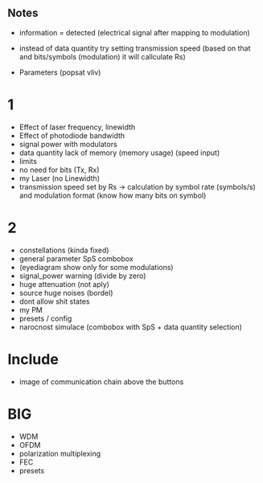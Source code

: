 ## Notes
- information = detected (electrical signal after mapping to modulation)
- instead of data quantity try setting transmission speed (based on that and bits/symbols (modulation) it will callculate Rs)

- Parameters (popsat vliv)

# 1
- Effect of laser frequency, linewidth
- Effect of photodiode bandwidth
- signal power with modulators
- data quantity lack of memory (memory usage) (speed input)
- limits
- no need for bits (Tx, Rx)
- my Laser (no Linewidth)
- transmission speed set by Rs -> calculation by symbol rate (symbols/s) and modulation format (know how many bits on symbol)

# 2
- constellations (kinda fixed)
- general parameter SpS combobox
- (eyediagram show only for some modulations)
- signal_power warning (divide by zero)
- huge attenuation (not aply)
- source huge noises (bordel)
- dont allow shit states
- my PM
- presets / config
- narocnost simulace (combobox with SpS + data quantity selection)

# Include
- image of communication chain above the buttons

# BIG
- WDM
- OFDM
- polarization multiplexing
- FEC
- presets